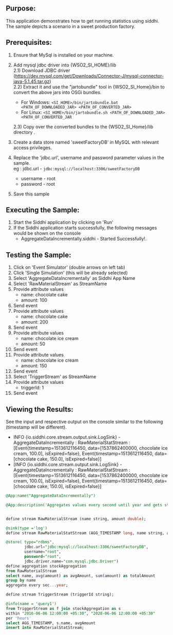 
## Purpose:
This application demonstrates how to get running statistics using siddhi.
The sample depicts a scenario in a sweet production factory.

## Prerequisites:
1) Ensure that MySql is installed on your machine.
2) Add mysql jdbc driver into {WSO2_SI_HOME}/lib\
    2.1) Download JDBC driver (https://dev.mysql.com/get/Downloads/Connector-J/mysql-connector-java-5.1.45.tar.gz)\
    2.2) Extract it and use the "jartobundle" tool in {WSO2_SI_Home}/bin to convert the above jars into OSGi bundles.
    * For Windows: `<SI_HOME>/bin/jartobundle.bat <PATH_OF_DOWNLOADED_JAR> <PATH_OF_CONVERTED_JAR>`
    * For Linux: `<SI_HOME>/bin/jartobundle.sh <PATH_OF_DOWNLOADED_JAR> <PATH_OF_CONVERTED_JAR`
    
    2.3) Copy over the converted bundles to the {WSO2_SI_Home}/lib directory .
3) Create a data store named 'sweetFactoryDB' in MySQL with relevant access privileges.
4) Replace the 'jdbc.url', username and password parameter values in the sample.\
    eg : jdbc.url - `jdbc:mysql://localhost:3306/sweetFactoryDB`
    * username - root
    * password - root
5) Save this sample        

## Executing the Sample:
1) Start the Siddhi application by clicking on 'Run'
2) If the Siddhi application starts successfully, the following messages would be shown on the console
    * AggregateDataIncrementally.siddhi - Started Successfully!.

## Testing the Sample:
1) Click on 'Event Simulator' (double arrows on left tab)
2) Click 'Single Simulation' (this will be already selected)
3) Select 'AggregateDataIncrementally' as Siddhi App Name
4) Select 'RawMaterialStream' as StreamName
5) Provide attribute values
    - name: chocolate cake
    - amount: 100
6) Send event
7) Provide attribute values
    - name: chocolate cake
    - amount: 200
8) Send event
9) Provide attribute values
    - name: chocolate ice cream
    - amount: 50
10) Send event
11) Provide attribute values
    - name: chocolate ice cream
    - amount: 150
12) Send event
13) Select 'TriggerStream' as StreamName
14) Provide attribute values
    - triggerId: 1
15) Send event

## Viewing the Results:
See the input and respective output on the console similar to the following (timestamp will be different).
    
   
   * INFO {io.siddhi.core.stream.output.sink.LogSink} - AggregateDataIncrementally : RawMaterialStatStream : [Event{timestamp=1513612116450, data=[1537862400000, chocolate ice cream, 100.0], isExpired=false}, Event{timestamp=1513612116450, data=[chocolate cake, 150.0], isExpired=false}]
   * [INFO {io.siddhi.core.stream.output.sink.LogSink} - AggregateDataIncrementally : RawMaterialStatStream : [Event{timestamp=1513612116450, data=[1537862400000, chocolate ice cream, 100.0], isExpired=false}, Event{timestamp=1513612116450, data=[chocolate cake, 150.0], isExpired=false}]
    


```sql
@App:name("AggregateDataIncrementally")

@App:description('Aggregates values every second until year and gets statistics')


define stream RawMaterialStream (name string, amount double);

@sink(type ='log')
define stream RawMaterialStatStream (AGG_TIMESTAMP long, name string, avgAmount double);

@store( type="rdbms",
        jdbc.url="jdbc:mysql://localhost:3306/sweetFactoryDB",
        username="root",
        password="root",
        jdbc.driver.name="com.mysql.jdbc.Driver")
define aggregation stockAggregation
from RawMaterialStream
select name, avg(amount) as avgAmount, sum(amount) as totalAmount
group by name
aggregate every sec...year;

define stream TriggerStream (triggerId string);

@info(name = 'query1')
from TriggerStream as f join stockAggregation as s
within "2016-06-06 12:00:00 +05:30", "2020-06-06 12:00:00 +05:30"
per 'hours'
select AGG_TIMESTAMP, s.name, avgAmount
insert into RawMaterialStatStream;
```